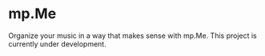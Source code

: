# mp.Me
Organize your music in a way that makes sense with mp.Me. This project is currently under development.
